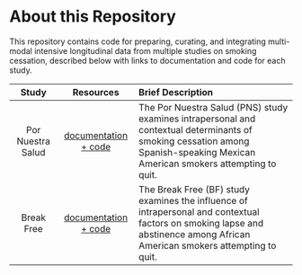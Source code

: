 # About this Repository
This repository contains code for preparing, curating, and integrating multi-modal intensive longitudinal data from multiple studies on smoking cessation, described below with links to documentation and code for each study.


| Study | Resources | Brief Description |
|:-------:|:------------:|:--------------------------------|
| Por Nuestra Salud | [documentation + code](https://github.com/jamieyap/MARS/tree/master/scripts-studies/pns) | The Por Nuestra Salud (PNS) study examines intrapersonal and contextual determinants of smoking cessation among Spanish-speaking Mexican American smokers attempting to quit. |
| Break Free | [documentation + code](https://github.com/jamieyap/MARS/tree/master/scripts-studies/breakfree)  | The Break Free (BF) study examines the influence of intrapersonal and contextual factors on smoking lapse and abstinence among African American smokers attempting to quit. |

